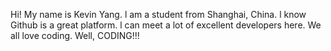 Hi!
My name is Kevin Yang.
l am a student from Shanghai, China.
l know Github is a great platform.
l can meet a lot of excellent developers here.
We all love coding.
Well, CODING!!!
